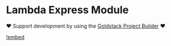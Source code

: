 # Lambda Express Module

❤️ Support development by using the [Goldstack Project Builder](https://goldstack.party) ❤️

[!embed](../../../docs/docs/modules/lambda-express/index.md)
